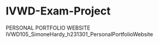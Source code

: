 # IVWD-Exam-Project
PERSONAL PORTFOLIO WEBSITE
IVWD105_SimoneHardy_h231301_PersonalPortfolioWebsite
